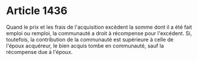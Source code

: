 # Article 1436

Quand le prix et les frais de l'acquisition  excèdent la somme dont il a été fait emploi ou remploi, la communauté a droit à récompense pour l'excédent. Si, toutefois, la contribution de la communauté est supérieure à celle de l'époux acquéreur, le bien acquis tombe en communauté, sauf la récompense due à l'époux.